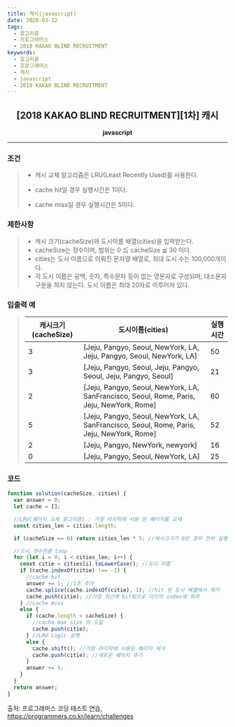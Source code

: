 ```yaml
---
title: 캐시(javascript)
date: 2020-03-12
tags:
  - 알고리즘
  - 프로그래머스
  - 2018 KAKAO BLIND RECRUITMENT
keywords:
  - 알고리즘
  - 프로그래머스
  - 캐시
  - javascript
  - 2018 KAKAO BLIND RECRUITMENT
---
```


## <center>[2018 KAKAO BLIND RECRUITMENT][1차] 캐시</center>

**<center>javascript</center>**

---

### 조건

> - 캐시 교체 알고리즘은 LRU(Least Recently Used)를 사용한다.
>
> - cache hit일 경우 실행시간은 1이다.
>
> - cache miss일 경우 실행시간은 5이다.

### 제한사항

> - 캐시 크기(cacheSize)와 도시이름 배열(cities)을 입력받는다.
> - cacheSize는 정수이며, 범위는 0 ≦ cacheSize ≦ 30 이다.
> - cities는 도시 이름으로 이뤄진 문자열 배열로, 최대 도시 수는 100,000개이다.
> - 각 도시 이름은 공백, 숫자, 특수문자 등이 없는 영문자로 구성되며, 대소문자 구분을 하지 않는다. 도시 이름은 최대 20자로 이루어져 있다.

### 입출력 예

> | 캐시크기(cacheSize) | 도시이름(cities)                                                                          | 실행시간 |
> | ------------------- | ----------------------------------------------------------------------------------------- | -------- |
> | 3                   | [Jeju, Pangyo, Seoul, NewYork, LA, Jeju, Pangyo, Seoul, NewYork, LA]                      | 50       |
> | 3                   | [Jeju, Pangyo, Seoul, Jeju, Pangyo, Seoul, Jeju, Pangyo, Seoul]                           | 21       |
> | 2                   | [Jeju, Pangyo, Seoul, NewYork, LA, SanFrancisco, Seoul, Rome, Paris, Jeju, NewYork, Rome] | 60       |
> | 5                   | [Jeju, Pangyo, Seoul, NewYork, LA, SanFrancisco, Seoul, Rome, Paris, Jeju, NewYork, Rome] | 52       |
> | 2                   | [Jeju, Pangyo, NewYork, newyork]                                                          | 16       |
> | 0                   | [Jeju, Pangyo, Seoul, NewYork, LA]                                                        | 25       |

### 코드

```javascript
function solution(cacheSize, cities) {
  var answer = 0;
  let cache = [];

  //LRU(페이지 교체 알고리즘) : 가장 마지막에 사용 된 페이지를 교체
  const cities_len = cities.length;

  if (cacheSize == 0) return cities_len * 5; //캐시크기가 0인 경우 전부 실행시간이 5이기 때문에 반환

  //도시 개수만큼 loop
  for (let i = 0; i < cities_len; i++) {
    const citie = cities[i].toLowerCase(); //도시 이름
    if (cache.indexOf(citie) !== -1) {
      //cache hit
      answer += 1; //1초 추가
      cache.splice(cache.indexOf(citie), 1); //hit 된 도시 배열에서 제거
      cache.push(citie); //가장 최근에 hit됨으로 마지막 index에 위치
    } //cache miss
    else {
      if (cache.length < cacheSize) {
        //cache max size 미 도달
        cache.push(citie);
      } //LRU Logic 실행
      else {
        cache.shift(); //가장 마지막에 사용된 페이지 제거
        cache.push(citie); //새로운 페이지 추가
      }
      answer += 5;
    }
  }
  return answer;
}
```

출처: 프로그래머스 코딩 테스트 연습, https://programmers.co.kr/learn/challenges
